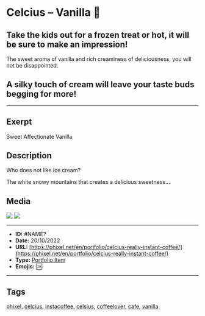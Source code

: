 # Celcius – Vanilla 🍧
## Take the kids out for a frozen treat or hot, it will be sure to make an impression!

The sweet aroma of vanilla and rich creaminess of deliciousness, you will not be disappointed.

## A silky touch of cream will leave your taste buds begging for more!


------------
## Exerpt
Sweet Affectionate Vanilla
## Description
Who does not like ice cream?

The white snowy mountains that creates a delicious sweetness…
## Media
<img src="media/f3c1f91d/vanilla.webp">
<img src="media/ed7ea311/vanilla.webp">

------------
- **ID:** #NAME?
- **Date:** 20/10/2022
- **URL:** [https://phixel.net/en/portfolio/celcius-really-instant-coffee/](https://phixel.net/en/portfolio/celcius-really-instant-coffee/)
- **Type:** [Portfolio Item](#portfolio-item)
- **Emojis:** 🆒

------------
## Tags
[phixel](#phixel), [celcius](#celcius), [instacoffee](#instacoffee), [celsius](#celsius), [coffeelover](#coffeelover), [cafe](#cafe), [vanilla](#vanilla)
